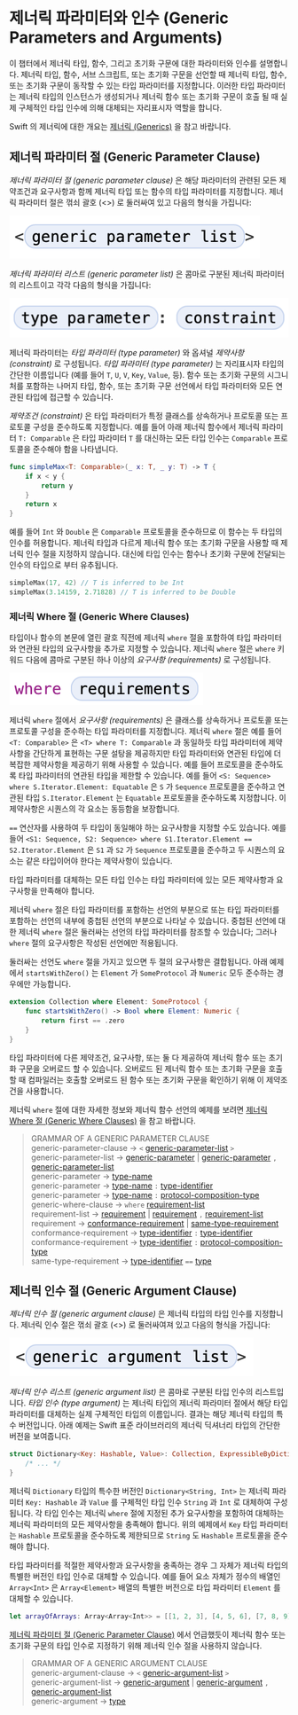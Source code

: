 # 제너릭 파라미터와 인수 (Generic Parameters and Arguments)

<!--
This chapter describes parameters and arguments for generic types, functions, and initializers. When you declare a generic type, function, subscript, or initializer, you specify the type parameters that the generic type, function, or initializer can work with. These type parameters act as placeholders that are replaced by actual concrete type arguments when an instance of a generic type is created or a generic function or initializer is called.

For an overview of generics in Swift, see Generics.
-->

이 챕터에서 제너릭 타입, 함수, 그리고 초기화 구문에 대한 파라미터와 인수를 설명합니다. 제너릭 타입, 함수, 서브 스크립트, 또는 초기화 구문을 선언할 때 제너릭 타입, 함수, 또는 초기화 구문이 동작할 수 있는 타입 파라미터를 지정합니다. 이러한 타입 파라미터는 제너릭 타입의 인스턴스가 생성되거나 제너릭 함수 또는 초기화 구문이 호출 될 때 실제 구체적인 타입 인수에 의해 대체되는 자리표시자 역할을 합니다.

Swift 의 제너릭에 대한 개요는 [제너릭 (Generics)](../language-guide-1/generics.md) 을 참고 바랍니다.

## 제너릭 파라미터 절 (Generic Parameter Clause)

<!--
A generic parameter clause specifies the type parameters of a generic type or function, along with any associated constraints and requirements on those parameters. A generic parameter clause is enclosed in angle brackets (<>) and has the following form:
-->

_제너릭 파라미터 절 (generic parameter clause)_ 은 해당 파라미터의 관련된 모든 제약조건과 요구사항과 함께 제너릭 타입 또는 함수의 타입 파라미터를 지정합니다. 제너릭 파라미터 절은 꺾쇠 괄호 (<>) 로 둘러싸여 있고 다음의 형식을 가집니다:

![](<../.gitbook/assets/스크린샷 2021-02-22 오후 3.42.01.png>)

<!--
The generic parameter list is a comma-separated list of generic parameters, each of which has the following form:
-->

_제너릭 파라미터 리스트 (generic parameter list)_ 은 콤마로 구분된 제너릭 파라미터의 리스트이고 각각 다음의 형식을 가집니다:

![](<../.gitbook/assets/스크린샷 2021-02-22 오후 3.42.32.png>)

<!--
A generic parameter consists of a type parameter followed by an optional constraint. A type parameter is simply the name of a placeholder type (for example, T, U, V, Key, Value, and so on). You have access to the type parameters (and any of their associated types) in the rest of the type, function, or initializer declaration, including in the signature of the function or initializer.

The constraint specifies that a type parameter inherits from a specific class or conforms to a protocol or protocol composition. For example, in the generic function below, the generic parameter T: Comparable indicates that any type argument substituted for the type parameter T must conform to the Comparable protocol.
-->

제너릭 파라미터는 _타입 파라미터 (type parameter)_ 와 옵셔널 _제약사항 (constraint)_ 로 구성됩니다. _타입 파라미터 (type parameter)_ 는 자리표시자 타입의 간단한 이름입니다 (예를 들어 `T`, `U`, `V`, `Key`, `Value`, 등). 함수 또는 초기화 구문의 시그니처를 포함하는 나머지 타입, 함수, 또는 초기화 구문 선언에서 타입 파라미터와 모든 연관된 타입에 접근할 수 있습니다.

_제약조건 (constraint)_ 은 타입 파라미터가 특정 클래스를 상속하거나 프로토콜 또는 프로토콜 구성을 준수하도록 지정합니다. 예를 들어 아래 제너릭 함수에서 제너릭 파라미터 `T: Comparable` 은 타입 파라미터 `T` 를 대신하는 모든 타입 인수는 `Comparable` 프로토콜을 준수해야 함을 나타냅니다.

```swift
func simpleMax<T: Comparable>(_ x: T, _ y: T) -> T {
    if x < y {
        return y
    }
    return x
}
```

<!--
Because Int and Double, for example, both conform to the Comparable protocol, this function accepts arguments of either type. In contrast with generic types, you don’t specify a generic argument clause when you use a generic function or initializer. The type arguments are instead inferred from the type of the arguments passed to the function or initializer.
-->

예를 들어 `Int` 와 `Double` 은 `Comparable` 프로토콜을 준수하므로 이 함수는 두 타입의 인수를 허용합니다. 제너릭 타입과 다르게 제너릭 함수 또는 초기화 구문을 사용할 때 제너릭 인수 절을 지정하지 않습니다. 대신에 타입 인수는 함수나 초기화 구문에 전달되는 인수의 타입으로 부터 유추됩니다.

```swift
simpleMax(17, 42) // T is inferred to be Int
simpleMax(3.14159, 2.71828) // T is inferred to be Double
```

### 제너릭 Where 절 (Generic Where Clauses)

<!--
You can specify additional requirements on type parameters and their associated types by including a generic where clause right before the opening curly brace of a type or function’s body. A generic where clause consists of the where keyword, followed by a comma-separated list of one or more requirements.
-->

타입이나 함수의 본문에 열린 괄호 직전에 제너릭 `where` 절을 포함하여 타입 파라미터와 연관된 타입의 요구사항을 추가로 지정할 수 있습니다. 제너릭 `where` 절은 `where` 키워드 다음에 콤마로 구분된 하나 이상의 _요구사항 (requirements)_ 로 구성됩니다.

![](<../.gitbook/assets/스크린샷 2021-02-22 오후 3.44.04.png>)

<!--
The requirements in a generic where clause specify that a type parameter inherits from a class or conforms to a protocol or protocol composition. Although the generic where clause provides syntactic sugar for expressing simple constraints on type parameters (for example, <T: Comparable> is equivalent to <T> where T: Comparable and so on), you can use it to provide more complex constraints on type parameters and their associated types. For example, you can constrain the associated types of type parameters to conform to protocols. For example, <S: Sequence> where S.Iterator.Element: Equatable specifies that S conforms to the Sequence protocol and that the associated type S.Iterator.Element conforms to the Equatable protocol. This constraint ensures that each element of the sequence is equatable.

You can also specify the requirement that two types be identical, using the == operator. For example, <S1: Sequence, S2: Sequence> where S1.Iterator.Element == S2.Iterator.Element expresses the constraints that S1 and S2 conform to the Sequence protocol and that the elements of both sequences must be of the same type.

Any type argument substituted for a type parameter must meet all the constraints and requirements placed on the type parameter.

A generic where clause can appear as part of a declaration that includes type parameters, or as part of a declaration that’s nested inside of a declaration that includes type parameters. The generic where clause for a nested declaration can still refer to the type parameters of the enclosing declaration; however, the requirements from that where clause apply only to the declaration where it’s written.

If the enclosing declaration also has a where clause, the requirements from both clauses are combined. In the example below, startsWithZero() is available only if Element conforms to both SomeProtocol and Numeric.
-->

제너릭 `where` 절에서 _요구사항 (requirements)_ 은 클래스를 상속하거나 프로토콜 또는 프로토콜 구성을 준수하는 타입 파라미터를 지정합니다. 제너릭 `where` 절은 예를 들어 `<T: Comparable>` 은 `<T> where T: Comparable` 과 동일하듯 타입 파라미터에 제약사항을 간단하게 표현하는 구문 설탕을 제공하지만 타입 파라미터와 연관된 타입에 더 복잡한 제약사항을 제공하기 위해 사용할 수 있습니다. 예를 들어 프로토콜을 준수하도록 타입 파라미터의 연관된 타입을 제한할 수 있습니다. 예를 들어 `<S: Sequence> where S.Iterator.Element: Equatable` 은 `S` 가 `Sequence` 프로토콜을 준수하고 연관된 타입 `S.Iterator.Element` 는 `Equatable` 프로토콜을 준수하도록 지정합니다. 이 제약사항은 시퀀스의 각 요소는 동등함을 보장합니다.

`==` 연산자를 사용하여 두 타입이 동일해야 하는 요구사항을 지정할 수도 있습니다. 예를 들어 `<S1: Sequence, S2: Sequence> where S1.Iterator.Element == S2.Iterator.Element` 은 `S1` 과 `S2` 가 `Sequence` 프로토콜을 준수하고 두 시퀀스의 요소는 같은 타입이어야 한다는 제약사항이 있습니다.

타입 파라미터를 대체하는 모든 타입 인수는 타입 파라미터에 있는 모든 제약사항과 요구사항을 만족해야 합니다.

제너릭 `where` 절은 타입 파라미터를 포함하는 선언의 부분으로 또는 타입 파라미터를 포함하는 선언의 내부에 중첩된 선언의 부분으로 나타날 수 있습니다. 중첩된 선언에 대한 제너릭 `where` 절은 둘러싸는 선언의 타입 파라미터를 참조할 수 있습니다; 그러나 `where` 절의 요구사항은 작성된 선언에만 적용됩니다.

둘러싸는 선언도 `where` 절을 가지고 있으면 두 절의 요구사항은 결합됩니다. 아래 예제에서 `startsWithZero()` 는 `Element` 가 `SomeProtocol` 과 `Numeric` 모두 준수하는 경우에만 가능합니다.

```swift
extension Collection where Element: SomeProtocol {
    func startsWithZero() -> Bool where Element: Numeric {
        return first == .zero
    }
}
```

<!--
You can overload a generic function or initializer by providing different constraints, requirements, or both on the type parameters. When you call an overloaded generic function or initializer, the compiler uses these constraints to resolve which overloaded function or initializer to invoke.

For more information about generic where clauses and to see an example of one in a generic function declaration, see Generic Where Clauses.
-->

타입 파라미터에 다른 제약조건, 요구사항, 또는 둘 다 제공하여 제너릭 함수 또는 초기화 구문을 오버로드 할 수 있습니다. 오버로드 된 제너릭 함수 또는 초기화 구문을 호출할 때 컴파일러는 호출할 오버로드 된 함수 또는 초기화 구문을 확인하기 위해 이 제약조건을 사용합니다.

제너릭 `where` 절에 대한 자세한 정보와 제너릭 함수 선언의 예제를 보려면 [제너릭 Where 절 (Generic Where Clauses)](../language-guide-1/generics.md#where-generic-where-clauses) 을 참고 바랍니다.

> GRAMMAR OF A GENERIC PARAMETER CLAUSE\
> generic-parameter-clause → `<` [generic-parameter-list](https://docs.swift.org/swift-book/ReferenceManual/GenericParametersAndArguments.html#grammar\_generic-parameter-list)  `>` \
> generic-parameter-list → [generic-parameter](https://docs.swift.org/swift-book/ReferenceManual/GenericParametersAndArguments.html#grammar\_generic-parameter) |  [generic-parameter](https://docs.swift.org/swift-book/ReferenceManual/GenericParametersAndArguments.html#grammar\_generic-parameter)  `,` [generic-parameter-list](https://docs.swift.org/swift-book/ReferenceManual/GenericParametersAndArguments.html#grammar\_generic-parameter-list)\
> generic-parameter → [type-name](https://docs.swift.org/swift-book/ReferenceManual/Types.html#grammar\_type-name)\
> generic-parameter → [type-name](https://docs.swift.org/swift-book/ReferenceManual/Types.html#grammar\_type-name)  `:` [type-identifier](https://docs.swift.org/swift-book/ReferenceManual/Types.html#grammar\_type-identifier)\
> generic-parameter → [type-name](https://docs.swift.org/swift-book/ReferenceManual/Types.html#grammar\_type-name)  `:` [protocol-composition-type](https://docs.swift.org/swift-book/ReferenceManual/Types.html#grammar\_protocol-composition-type)\
> generic-where-clause → `where` [requirement-list](https://docs.swift.org/swift-book/ReferenceManual/GenericParametersAndArguments.html#grammar\_requirement-list)\
> requirement-list → [requirement](https://docs.swift.org/swift-book/ReferenceManual/GenericParametersAndArguments.html#grammar\_requirement) |  [requirement](https://docs.swift.org/swift-book/ReferenceManual/GenericParametersAndArguments.html#grammar\_requirement)  `,` [requirement-list](https://docs.swift.org/swift-book/ReferenceManual/GenericParametersAndArguments.html#grammar\_requirement-list)\
> requirement → [conformance-requirement](https://docs.swift.org/swift-book/ReferenceManual/GenericParametersAndArguments.html#grammar\_conformance-requirement) |  [same-type-requirement](https://docs.swift.org/swift-book/ReferenceManual/GenericParametersAndArguments.html#grammar\_same-type-requirement)\
> conformance-requirement → [type-identifier](https://docs.swift.org/swift-book/ReferenceManual/Types.html#grammar\_type-identifier)  `:` [type-identifier](https://docs.swift.org/swift-book/ReferenceManual/Types.html#grammar\_type-identifier)\
> conformance-requirement → [type-identifier](https://docs.swift.org/swift-book/ReferenceManual/Types.html#grammar\_type-identifier)  `:` [protocol-composition-type](https://docs.swift.org/swift-book/ReferenceManual/Types.html#grammar\_protocol-composition-type)\
> same-type-requirement → [type-identifier](https://docs.swift.org/swift-book/ReferenceManual/Types.html#grammar\_type-identifier)  `==` [type](https://docs.swift.org/swift-book/ReferenceManual/Types.html#grammar\_type)

## 제너릭 인수 절 (Generic Argument Clause)

<!--
A generic argument clause specifies the type arguments of a generic type. A generic argument clause is enclosed in angle brackets (<>) and has the following form:
-->

_제너릭 인수 절 (generic argument clause)_ 은 제너릭 타입의 타입 인수를 지정합니다. 제너릭 인수 절은 꺾쇠 괄호 (<>) 로 둘러싸여져 있고 다음의 형식을 가집니다:

![](<../.gitbook/assets/스크린샷 2021-02-22 오후 3.45.58.png>)

<!--
The generic argument list is a comma-separated list of type arguments. A type argument is the name of an actual concrete type that replaces a corresponding type parameter in the generic parameter clause of a generic type. The result is a specialized version of that generic type. The example below shows a simplified version of the Swift standard library’s generic dictionary type.
-->

_제너릭 인수 리스트 (generic argument list)_ 은 콤마로 구분된 타입 인수의 리스트입니다. _타입 인수 (type argument)_ 는 제너릭 타입의 제너릭 파라미터 절에서 해당 타입 파라미터를 대체하는 실제 구체적인 타입의 이름입니다. 결과는 해당 제너릭 타입의 특수 버전입니다. 아래 예제는 Swift 표준 라이브러리의 제너릭 딕셔너리 타입의 간단한 버전을 보여줍니다.

```swift
struct Dictionary<Key: Hashable, Value>: Collection, ExpressibleByDictionaryLiteral {
    /* ... */
}
```

<!--
The specialized version of the generic Dictionary type, Dictionary<String, Int> is formed by replacing the generic parameters Key: Hashable and Value with the concrete type arguments String and Int. Each type argument must satisfy all the constraints of the generic parameter it replaces, including any additional requirements specified in a generic where clause. In the example above, the Key type parameter is constrained to conform to the Hashable protocol and therefore String must also conform to the Hashable protocol.

You can also replace a type parameter with a type argument that’s itself a specialized version of a generic type (provided it satisfies the appropriate constraints and requirements). For example, you can replace the type parameter Element in Array<Element> with a specialized version of an array, Array<Int>, to form an array whose elements are themselves arrays of integers.
-->

제너릭 `Dictionary` 타입의 특수한 버전인 `Dictionary<String, Int>` 는 제너릭 파라미터 `Key: Hashable` 과 `Value` 를 구체적인 타입 인수 `String` 과 `Int` 로 대체하여 구성됩니다. 각 타입 인수는 제너릭 `where` 절에 지정된 추가 요구사항을 포함하여 대체하는 제너릭 파라미터의 모든 제약사항을 충족해야 합니다. 위의 예제에서 `Key` 타입 파라미터는 `Hashable` 프로토콜을 준수하도록 제한되므로 `String` 도 `Hashable` 프로토콜을 준수해야 합니다.

타입 파라미터를 적절한 제약사항과 요구사항을 충족하는 경우 그 자체가 제너릭 타입의 특별한 버전인 타입 인수로 대체할 수 있습니다. 예를 들어 요소 자체가 정수의 배열인 `Array<Int>` 은 `Array<Element>` 배열의 특별한 버전으로 타입 파라미터 `Element` 를 대체할 수 있습니다.

```swift
let arrayOfArrays: Array<Array<Int>> = [[1, 2, 3], [4, 5, 6], [7, 8, 9]]
```

<!--
As mentioned in Generic Parameter Clause, you don’t use a generic argument clause to specify the type arguments of a generic function or initializer.
-->

[제너릭 파라미터 절 (Generic Parameter Clause)](generic-parameters-and-arguments.md#generic-parameter-clause) 에서 언급했듯이 제너릭 함수 또는 초기화 구문의 타입 인수로 지정하기 위해 제너릭 인수 절을 사용하지 않습니다.

> GRAMMAR OF A GENERIC ARGUMENT CLAUSE\
> generic-argument-clause → `<` [generic-argument-list](https://docs.swift.org/swift-book/ReferenceManual/GenericParametersAndArguments.html#grammar\_generic-argument-list)  `>` \
> generic-argument-list → [generic-argument](https://docs.swift.org/swift-book/ReferenceManual/GenericParametersAndArguments.html#grammar\_generic-argument) |  [generic-argument](https://docs.swift.org/swift-book/ReferenceManual/GenericParametersAndArguments.html#grammar\_generic-argument)  `,` [generic-argument-list](https://docs.swift.org/swift-book/ReferenceManual/GenericParametersAndArguments.html#grammar\_generic-argument-list)\
> generic-argument → [type](https://docs.swift.org/swift-book/ReferenceManual/Types.html#grammar\_type)
